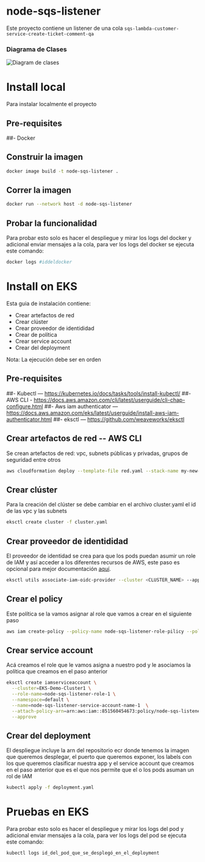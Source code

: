 # node-sqs-listener
Este proyecto contiene un listener de una cola `sqs-lambda-customer-service-create-ticket-comment-qa`

### Diagrama de Clases 
![Diagram de clases ](/node-sqs-listener/resources/images/clases.png?raw=true "Diagrama de clases")

# Install local
Para instalar localmente el proyecto 
## Pre-requisites
##- Docker

## Construir la imagen 
```bash
docker image build -t node-sqs-listener .
```
## Correr la imagen
```bash
docker run --network host -d node-sqs-listener
```
## Probar la funcionalidad
Para probar esto solo es hacer el despliegue y mirar los logs del docker y adicional enviar mensajes a la cola, para ver los logs del docker se ejecuta este comando:
```bash
docker logs #iddeldocker
```

# Install on EKS
Esta guia de instalación contiene:
- Crear artefactos de red
- Crear clúster
- Crear proveedor de identididad
- Crear de política
- Crear service account
- Crear del deployment

 Nota: La ejecución debe ser en orden

## Pre-requisites
##- Kubectl —  https://kubernetes.io/docs/tasks/tools/install-kubectl/
##- AWS CLI -  https://docs.aws.amazon.com/cli/latest/userguide/cli-chap-configure.html
##- Aws iam authenticator — https://docs.aws.amazon.com/eks/latest/userguide/install-aws-iam-authenticator.html
##- eksctl — https://github.com/weaveworks/eksctl

## Crear artefactos de red -- AWS CLI
Se crean artefactos de red: vpc, subnets públicas y privadas, grupos de seguridad entre otros
```bash
aws cloudformation deploy --template-file red.yaml --stack-name my-new-stack
```

## Crear clúster
Para la creación del clúster se debe cambiar en el archivo cluster.yaml el id de las vpc y las subnets
```bash
eksctl create cluster -f cluster.yaml
```

## Crear proveedor de identididad
El proveedor de identidad se crea para que los pods puedan asumir un role de IAM y así acceder a los diferentes recursos de AWS, este paso es opcional para mejor documentación [aquí](https://dzone.com/articles/how-to-use-aws-iam-role-on-aws-eks-pods).
```bash
eksctl utils associate-iam-oidc-provider --cluster <CLUSTER_NAME> --approve
```

## Crear el policy
Este política se la vamos asignar al role que vamos a crear en el siguiente paso
```bash
aws iam create-policy --policy-name node-sqs-listener-role-pilicy --policy-document file://policy.json
```

## Crear service account
Acá creamos el role que le vamos asigna a nuestro pod y le asociamos la política que creamos en el paso anterior

```bash
eksctl create iamserviceaccount \
  --cluster=EKS-Demo-Cluster1 \
  --role-name=node-sqs-listener-role-1 \
  --namespace=default \
  --name=node-sqs-listener-service-account-name-1  \
  --attach-policy-arn=arn:aws:iam::851560454673:policy/node-sqs-listener-role-pilicy \
  --approve
```

## Crear del deployment
El despliegue incluye la arn del repositorio ecr donde tenemos la imagen que queremos desplegar, el puerto que queremos exponer, los labels con los que queremos clasificar nuestra app y el service account que creamos en el paso anterior que es el que nos permite que el o los pods asuman un rol de IAM
```bash
kubectl apply -f deployment.yaml
```

# Pruebas en EKS
Para probar esto solo es hacer el despliegue y mirar los logs del pod y adicional enviar mensajes a la cola, para ver los logs del pod se ejecuta este comando:
```bash
kubectl logs id_del_pod_que_se_desplegó_en_el_deployment
```